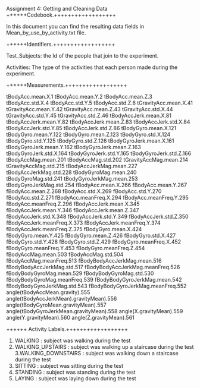 Assignment 4: Getting and Cleaning Data
++++++Codebook.++++++++++++++++++

In this document you can find the resulting data fields in Mean_by_use_by_activity.txt file.

++++++Identifiers.++++++++++++++++++

Test_Subjects: the Id of the people that join to the experiment.

Activities: The type of the activities that each person made during the experiment.

++++++Measurements.++++++++++++++++++

tBodyAcc.mean.X.1
tBodyAcc.mean.Y.2
tBodyAcc.mean.Z.3
tBodyAcc.std.X.4
tBodyAcc.std.Y.5
tBodyAcc.std.Z.6
tGravityAcc.mean.X.41
tGravityAcc.mean.Y.42
tGravityAcc.mean.Z.43
tGravityAcc.std.X.44
tGravityAcc.std.Y.45
tGravityAcc.std.Z.46
tBodyAccJerk.mean.X.81
tBodyAccJerk.mean.Y.82
tBodyAccJerk.mean.Z.83
tBodyAccJerk.std.X.84
tBodyAccJerk.std.Y.85
tBodyAccJerk.std.Z.86
tBodyGyro.mean.X.121
tBodyGyro.mean.Y.122
tBodyGyro.mean.Z.123
tBodyGyro.std.X.124
tBodyGyro.std.Y.125
tBodyGyro.std.Z.126
tBodyGyroJerk.mean.X.161
tBodyGyroJerk.mean.Y.162
tBodyGyroJerk.mean.Z.163
tBodyGyroJerk.std.X.164
tBodyGyroJerk.std.Y.165
tBodyGyroJerk.std.Z.166
tBodyAccMag.mean.201
tBodyAccMag.std.202
tGravityAccMag.mean.214
tGravityAccMag.std.215
tBodyAccJerkMag.mean.227
tBodyAccJerkMag.std.228
tBodyGyroMag.mean.240
tBodyGyroMag.std.241
tBodyGyroJerkMag.mean.253
tBodyGyroJerkMag.std.254
fBodyAcc.mean.X.266
fBodyAcc.mean.Y.267
fBodyAcc.mean.Z.268
fBodyAcc.std.X.269
fBodyAcc.std.Y.270
fBodyAcc.std.Z.271
fBodyAcc.meanFreq.X.294
fBodyAcc.meanFreq.Y.295
fBodyAcc.meanFreq.Z.296
fBodyAccJerk.mean.X.345
fBodyAccJerk.mean.Y.346
fBodyAccJerk.mean.Z.347
fBodyAccJerk.std.X.348
fBodyAccJerk.std.Y.349
fBodyAccJerk.std.Z.350
fBodyAccJerk.meanFreq.X.373
fBodyAccJerk.meanFreq.Y.374
fBodyAccJerk.meanFreq.Z.375
fBodyGyro.mean.X.424
fBodyGyro.mean.Y.425
fBodyGyro.mean.Z.426
fBodyGyro.std.X.427
fBodyGyro.std.Y.428
fBodyGyro.std.Z.429
fBodyGyro.meanFreq.X.452
fBodyGyro.meanFreq.Y.453
fBodyGyro.meanFreq.Z.454
fBodyAccMag.mean.503
fBodyAccMag.std.504
fBodyAccMag.meanFreq.513
fBodyBodyAccJerkMag.mean.516
fBodyBodyAccJerkMag.std.517
fBodyBodyAccJerkMag.meanFreq.526
fBodyBodyGyroMag.mean.529
fBodyBodyGyroMag.std.530
fBodyBodyGyroMag.meanFreq.539
fBodyBodyGyroJerkMag.mean.542
fBodyBodyGyroJerkMag.std.543
fBodyBodyGyroJerkMag.meanFreq.552
angle(tBodyAccMean.gravity).555
angle(tBodyAccJerkMean).gravityMean).556
angle(tBodyGyroMean.gravityMean).557
angle(tBodyGyroJerkMean.gravityMean).558
angle(X.gravityMean).559
angle(Y.gravityMean).560
angle(Z.gravityMean).561

++++++ Activity Labels.++++++++++++++++++

1. WALKING : subject was walking during the test
2. WALKING_UPSTAIRS : subject was walking up a staircase during the test
3.WALKING_DOWNSTAIRS : subject was walking down a staircase during the test
4. SITTING : subject was sitting during the test
5. STANDING : subject was standing during the test
6. LAYING : subject was laying down during the test